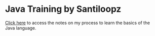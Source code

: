 # Java Training by Santiloopz

[Click here](./docs/index.md) to access the notes on my process to learn the basics of the Java language. 
